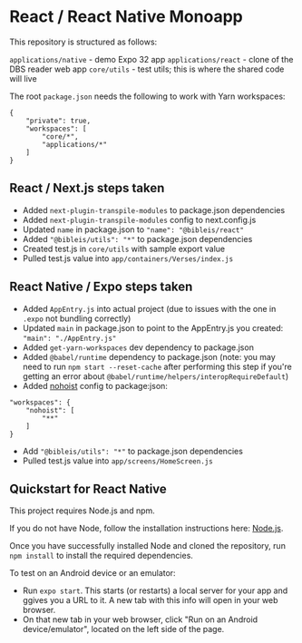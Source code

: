 # React / React Native Monoapp

This repository is structured as follows:

`applications/native` - demo Expo 32 app
`applications/react` - clone of the DBS reader web app
`core/utils` - test utils; this is where the shared code will live

The root `package.json` needs the following to work with Yarn workspaces:

```
{
    "private": true,
    "workspaces": [
        "core/*",
        "applications/*"
    ]
}
```

## React / Next.js steps taken

- Added `next-plugin-transpile-modules` to package.json dependencies
- Added `next-plugin-transpile-modules` config to next.config.js
- Updated `name` in package.json to `"name": "@bibleis/react"`
- Added `"@bibleis/utils": "*"` to package.json dependencies
- Created test.js in `core/utils` with sample export value
- Pulled test.js value into `app/containers/Verses/index.js`

## React Native / Expo steps taken

- Added `AppEntry.js` into actual project (due to issues with the one in `.expo` not bundling correctly)
- Updated `main` in package.json to point to the AppEntry.js you created: `"main": "./AppEntry.js"`
- Added `get-yarn-workspaces` dev dependency to package.json
- Added `@babel/runtime` dependency to package.json (note: you may need to run `npm start --reset-cache` after performing this step if you're getting an error about `@babel/runtime/helpers/interopRequireDefault`)
- Added [nohoist](https://yarnpkg.com/blog/2018/02/15/nohoist/) config to package:json:

```
"workspaces": {
    "nohoist": [
        "**"
    ]
}
  ```
- Add `"@bibleis/utils": "*"` to package.json dependencies
- Pulled test.js value into `app/screens/HomeScreen.js`

## Quickstart for React Native
This project requires Node.js and npm. 

If you do not have Node, follow the installation instructions here: [Node.js](https://nodejs.org).

Once you have successfully installed Node and cloned the repository, run `npm install` to install the required dependencies.

To test on an Android device or an emulator: 
- Run `expo start`. This starts (or restarts) a local server for your app and ggives you a URL to it. A new tab with this info will open in your web browser.
- On that new tab in your web browser, click "Run on an Android device/emulator", located on the left side of the page.
